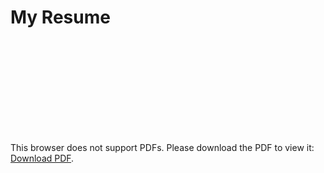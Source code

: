 # My Resume

<object data="https://github.com/reedf1/resume/blob/main/ReedRobertsCV.pdf" type="application/pdf" width="700px" height="700px">
    <embed src="https://github.com/reedf1/resume/blob/main/ReedRobertsCV.pdf">
        <p>This browser does not support PDFs. Please download the PDF to view it: <a href="https://github.com/reedf1/resume/blob/main/ReedRobertsCV.pdf">Download PDF</a>.</p>
    </embed>
</object>